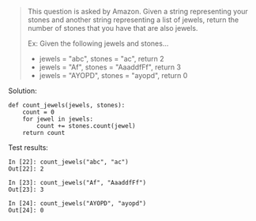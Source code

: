> This question is asked by Amazon. Given a string representing your stones and another string representing a list of jewels, return the number of stones that you have that are also jewels.
>
> Ex: Given the following jewels and stones...
> - jewels = "abc", stones = "ac", return 2
> - jewels = "Af", stones = "AaaddfFf", return 3
> - jewels = "AYOPD", stones = "ayopd", return 0

Solution:
```
def count_jewels(jewels, stones):
    count = 0
    for jewel in jewels:
        count += stones.count(jewel)
    return count
```

Test results:
```
In [22]: count_jewels("abc", "ac")
Out[22]: 2

In [23]: count_jewels("Af", "AaaddfFf")
Out[23]: 3

In [24]: count_jewels("AYOPD", "ayopd")
Out[24]: 0
```